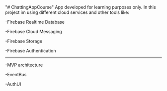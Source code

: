 "# ChattingAppCourse" 
App developed for learning purposes only.
In this project im using different cloud services and other tools like:

-Firebase Realtime Database

-Firebase Cloud Messaging

-Firebase Storage

-Firebase Authentication

---------------------------
-MVP architecture

-EventBus

-AuthUI

